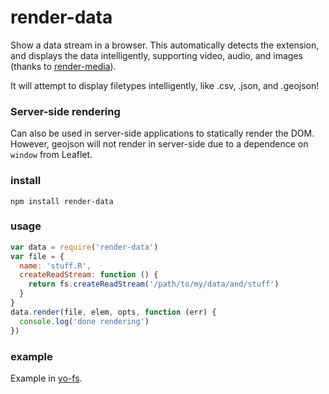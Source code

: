 # render-data

Show a data stream in a browser. This automatically detects the extension, and displays the data intelligently, supporting video, audio, and images (thanks to [render-media](http://npmjs.com/package/render-media)).

It will attempt to display filetypes intelligently, like .csv, .json, and .geojson!

### Server-side rendering

Can also be used in server-side applications to statically render the DOM. However, geojson will not render in server-side due to a dependence on `window` from Leaflet.


### install

```
npm install render-data
```

### usage

```js
var data = require('render-data')
var file = {
  name: 'stuff.R',
  createReadStream: function () {
    return fs.createReadStream('/path/to/my/data/and/stuff')
  }
}
data.render(file, elem, opts, function (err) {
  console.log('done rendering')
})
```

### example

Example in [yo-fs](http://github.com/karissa/yo-fs).
